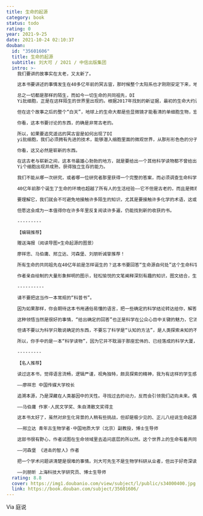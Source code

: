 ```yaml
---
title: 生命的起源
category: book
status: todo
rating: 0
year: 2021-9-25
date: 2021-10-24 02:10:37
douban:
  id: "35601606"
  title: 生命的起源
  subtitle: 刘大可 / 2021 / 中信出版集团
  intro: >-
    我们要讲的故事实在太老，又太新了。

    这本书要讲述的事情发生在40多亿年前的冥古宙，那时候整个太阳系也才刚刚安定下来，地球的一天只有9个多小时。月亮距离地球也比今天近得多，在天空中占据的面积足有太阳的9倍大，它正对地球的那一面上还有许多尚未冷却的岩浆海，焕发着暗红色的光，如同一只愤怒的眼睛。地壳还带着凝固时的余温，活跃的地质运动此起彼伏，到处都是裸露的岩石。大气中的降水汇集成了年轻的海洋，海水是弱酸性的，与今天的成分相当不同。

    总之一切都是那样的陌生，而如今一切生命的共同祖先，DI
    Yi批细胞，正是在这样陌生的世界里出现的。根据2017年找到的新证据，最初的生命大约诞生在42.8亿年前到37.7亿年前的深海热液喷口，而地球是在45.4亿年前形成的。如果沿用那个经典的类比，把地球的历史浓缩成24小时，那么，这本书讲的就是凌晨3点钟之前的事情。

    但在这个故事之后的整个“白天”，地球上的生命大都是些显微镜才能看清的单细胞生物，宏观的动物直到6亿年前才渐渐繁荣起来，那已经相当于晚上八九点的光景了。至于被无数科学读物津津乐道的“进化奇观”，更是集中在现存的动植物身上，那些独特的性状通常只有区区几百万年，甚至几十万年的历史，都是那浓缩的24小时里最后几分钟的事情。

    你看，这本书要讨论的东西，的确是非常古老的。

    所以，如果要追究遥远的冥古宙是如何出现了DI
    yi批细胞，我们必须拥有先进的技术，能够潜入细胞里面的微观世界，从那形形色色的分子与反应中探寻起源的蛛丝马迹。因此，你会在这本书里看到生命科学在最近60年中取得的许多成果，尤其是最近20年来的突破，其中的大部分还没来得及与公众“见面”。

    你看，这又必然是崭新的东西。

    在这古老与崭新之间，这本书最雄心勃勃的地方，就是要给出一个其他科学读物都不曾给出的完整回答，这个回答不再是面对海洋与星空的浪漫畅想，而要从无机世界的二氧化碳和氢气开始，一步一步地讨论活跃的有机物要如何产生，遗传基因和新陈代谢要如何建立，直到DI
    Yi个细胞出现并成熟，获得独立生存的能力。

    我们不能从哪一次研究，或者哪一位研究者那里获得一个完整的答案，而必须调查生命科学的众多领域，搜集不同研究者对每个子问题的回答，再设法像拼拼图一样，把这些局部的回答组织成一个完整的回答。

    40亿年前那个诞生了生命的环境也超越了所有人的生活经验——它不但是古老的，而且是微观的。那是一个万有引力可以忽略不计，分子间的电磁作用却强大得不可抗拒，物质的运动充满了随机性，在不可测量的瞬间里飘忽闪现的诡异世界。

    要理解它，我们就会不可避免地接触许多陌生的知识，尤其是要接触许多化学的术语，这或许会让有些读者感到厌烦与抵触，但这是根本不可能避免的：我们已知的一切生命都是化学反应的集合，要了解它的起源却不想接触化学，这与修建空中楼阁是同一种不可能的贪婪。

    但愿这会成为一本值得你在许多年里反复阅读许多遍，仍能找到新的收获的书。

    ---------

    【编辑推荐】

    赠送海报（阅读导图+生命起源的图景）

    廖祥忠、马伯庸、邢立达、河森堡、刘朋昕诚挚推荐！

    所有生命的共同祖先在40亿年前是怎样诞生的？这本书要回答“生命源自何处”这个生命科学的根本问题。在中文读物中，你再难找到把这个问题讨论得更全面的。

    作者亲自绘制的大量形象鲜明的图示，轻松愉悦的文笔阐释深刻有趣的知识，图文结合，生动有趣。

    ----------

    请不要把这当作一本常规的“科普书”。

    因为如果那样，你会期待这本书用通俗易懂的语言，把一些确定的科学结论转达给你，解答一些你想不通的问题，让你明白“背后的规律原来是这样的”，得到一种豁然开朗的领悟感。

    这种领悟当然是很好的事情，“给出确定的回答”也正是科学在公众心目中关键的魅力，它消除了许多的惶惑，让人油然而生一种掌握本质的自信，这种自信也是我们迫切需要的精神。

    但请不要以为科学只敢说确定的东西，不要忘了科学是“认知的方法”，是人类探索未知的不可替代的工具，科学更加引人入胜的地方在于它抵达了怎样一处从来没有企及的秘境，在那里邂逅了怎样光怪陆离的现象，收获了怎样新奇的知识。我们在课本上，在科普作品里看到的那些“确定”的知识，都是科学远征归来，陈列在展厅里的标本，如果以为这些静止的标本就是科学的全部，那就未免错过了太多的风景与奇遇。

    所以，你手中的是一本“科学读物”，因为它并不耽溺于那座宏伟的、已经落成的科学大厦，它想要大着胆子，带你去看看科学在人类的认知边界上，在探索“生命起源”的道路中，我们已经发现了什么，正在做什么。它并不畏惧科学那尚不明确的一面，乐于给你引荐纷纭的假说。它要提醒你，科学从来不是唯唯诺诺，只负责“正确”的东西，即便对于那些尚无定论的未知问题，科学的回答也总比其他的回答更深刻、更扎实、更可信。

    ---------

    【名人推荐】

    读过这本书，觉得语言流畅，逻辑严谨，视角独特，颇具探索的精神，我为有这样的学生感到欣慰，更对这本书背后，那些科学前沿的智者由衷的钦佩。

    ——廖祥忠 中国传媒大学校长

    追溯本源，乃是深藏在人类基因中的天性。寻找过去的动力，反而会引领我们迈向未来。偶开天眼觑红尘，方知身是眼中人。这本书就像偶开的天眼，我们从中看到的，是自己从烟灰走向智慧的奇妙历程。

    ——马伯庸 作家·人民文学奖、朱自清散文奖得主

    这本书太好了，虽然对非生化背景的人稍有些挑战，但却是极少见的、正儿八经说生命起源的、逻辑清晰的书。而且因为是国人所写，在很多细节处，没有引进版那层戳不破的窗户纸。我会向我所有的学生，所有对大自然，对生物学感兴趣的朋友推荐这本书，从一顶原始的烟囱，到自私的RNA，再到我们为什么放弃永生。一场知识盛宴，一幅万物浮世绘，我真是太喜欢这本书了。

    ——邢立达 青年古生物学者·中国地质大学（北京）副教授，博士生导师

    这部书很有野心，作者试图在生命领域里去追问底层的所以然。这个世界上的生命有着共同的源头，所以生物之间的互动，抽象上看，就好像是那个原初的生命与自己相处的方式，这一切是如何开始的？这就是本书想要回答的问题。

    ——河森堡 《进击的智人》作者

    把一个学术问题讲清楚是很难的事情。刘大可先生不是生物学科研从业者，但出于好奇深读文献，多方求问，把生命起源这个很宏大的科学问题搞清楚，已经相当难得。他愿意把弄懂的事情写下来，花心思作图，这就更难得了。

    ——刘朋昕 上海科技大学研究员、博士生导师
  rating: 8.8
  cover: https://img1.doubanio.com/view/subject/l/public/s34000400.jpg
  link: https://book.douban.com/subject/35601606/
---
```


 Via 庭说
